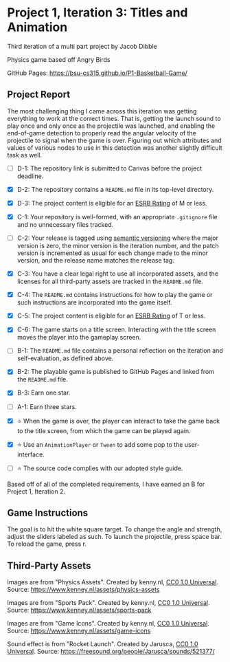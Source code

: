 # Project 1, Iteration 3: Titles and Animation
Third iteration of a multi part project by Jacob Dibble

Physics game based off Angry Birds

GitHub Pages: https://bsu-cs315.github.io/P1-Basketball-Game/
## Project Report
The most challenging thing I came across this iteration was getting everything to work at the correct times. That is, getting the launch sound to play once and only once as the projectile was launched, and enabling the end-of-game detection to properly read the angular velocity of the projectile to signal when the game is over. Figuring out which attributes and values of various nodes to use in this detection was another slightly difficult task as well. 
- [ ] D-1: The repository link is submitted to Canvas before the project deadline.
- [X] D-2: The repository contains a <code>README.md</code> file in its top-level directory.
- [X] D-3: The project content is eligible for an <a href="https://www.esrb.org/ratings-guide/">ESRB Rating</a> of M or less.
- [X] C-1: Your repository is well-formed, with an appropriate <code>.gitignore</code> file and no unnecessary files tracked.
- [ ] C-2: Your release is tagged using <a href="https://semver.org/">semantic versioning</a> where the major version is zero, the minor version is the iteration number, and the patch version is incremented as usual for each change made to the minor version, and the release name matches the release tag.
- [X] C-3: You have a clear legal right to use all incorporated assets, and the licenses for all third-party assets are tracked in the <code>README.md</code> file.
- [X] C-4: The <code>README.md</code> contains instructions for how to play the game or such instructions are incorporated into the game itself.
- [X] C-5: The project content is eligible for an <a href="https://www.esrb.org/ratings-guide/">ESRB Rating</a> of T or less.
- [X] C-6: The game starts on a title screen. Interacting with the title screen moves the player into the gameplay screen.
- [ ] B-1: The <code>README.md</code> file contains a personal reflection on the iteration and self-evaluation, as defined above.
- [X] B-2: The playable game is published to GitHub Pages and linked from the <code>README.md</code> file.
- [X] B-3: Earn one star.
- [ ] A-1: Earn three stars.
- [X] ⭐ When the game is over, the player can interact to take the game back to the title screen, from which the game can be played again.
- [X] ⭐ Use an <code>AnimationPlayer</code> or <code>Tween</code> to add some pop to the user-interface.
- [ ] ⭐ The source code complies with our adopted style guide.


Based off of all of the completed requirements, I have earned an B for Project 1, Iteration 2. 

## Game Instructions
The goal is to hit the white square target. To change the angle and strength, adjust the sliders labeled as such.
To launch the projectile, press space bar.
To reload the game, press r.

## Third-Party Assets 

Images are from "Physics Assets". Created by kenny.nl,
[CC0 1.0 Universal](http://creativecommons.org/publicdomain/zero/1.0/). Source: https://www.kenney.nl/assets/physics-assets

Images are from "Sports Pack". Created by kenny.nl, 
[CC0 1.0 Universal](http://creativecommons.org/publicdomain/zero/1.0/). Source: https://www.kenney.nl/assets/sports-pack

Images are from "Game Icons". Created by kenny.nl, 
[CC0 1.0 Universal](http://creativecommons.org/publicdomain/zero/1.0/). Source: https://www.kenney.nl/assets/game-icons

Sound effect is from "Rocket Launch". Created by Jarusca,
[CC0 1.0 Universal](http://creativecommons.org/publicdomain/zero/1.0/). Source: https://freesound.org/people/Jarusca/sounds/521377/
